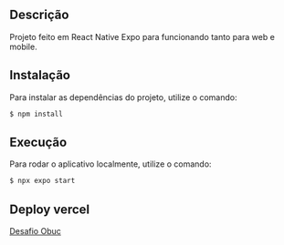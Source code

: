 ## Descrição

Projeto feito em React Native Expo para funcionando tanto para web e mobile.

## Instalação

Para instalar as dependências do projeto, utilize o comando:

```bash
$ npm install
```

## Execução

Para rodar o aplicativo localmente, utilize o comando:

```bash
$ npx expo start
```

## Deploy vercel

[Desafio Obuc](https://desafio-obuc-app.vercel.app)